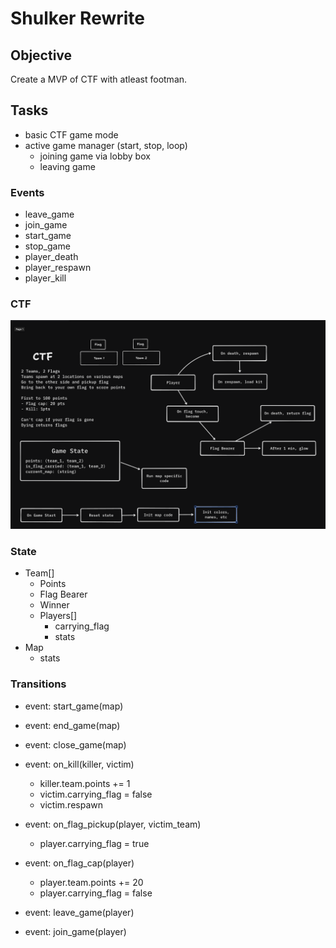 # Shulker Rewrite

## Objective

Create a MVP of CTF with atleast footman.

## Tasks
- basic CTF game mode
- active game manager (start, stop, loop)
  - joining game via lobby box
  - leaving game

### Events
- leave_game
- join_game
- start_game
- stop_game
- player_death
- player_respawn
- player_kill

### CTF

![chart](image.png)

### State
- Team[]
    - Points
    - Flag Bearer
    - Winner
    - Players[]
      - carrying_flag
      - stats
- Map
  - stats

### Transitions
- event: start_game(map)

- event: end_game(map)

- event: close_game(map)

- event: on_kill(killer, victim)
  - killer.team.points += 1
  - victim.carrying_flag = false
  - victim.respawn

- event: on_flag_pickup(player, victim_team)
  - player.carrying_flag = true

- event: on_flag_cap(player)
  - player.team.points += 20
  - player.carrying_flag = false

- event: leave_game(player)

- event: join_game(player)
